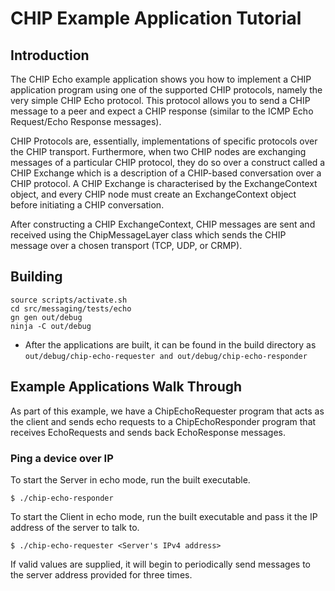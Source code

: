 # CHIP Example Application Tutorial

## Introduction

The CHIP Echo example application shows you how to implement a CHIP application
program using one of the supported CHIP protocols, namely the very simple CHIP
Echo protocol. This protocol allows you to send a CHIP message to a peer and
expect a CHIP response (similar to the ICMP Echo Request/Echo Response
messages).

CHIP Protocols are, essentially, implementations of specific protocols over the
CHIP transport. Furthermore, when two CHIP nodes are exchanging messages of a
particular CHIP protocol, they do so over a construct called a CHIP Exchange
which is a description of a CHIP-based conversation over a CHIP protocol. A CHIP
Exchange is characterised by the ExchangeContext object, and every CHIP node
must create an ExchangeContext object before initiating a CHIP conversation.

After constructing a CHIP ExchangeContext, CHIP messages are sent and received
using the ChipMessageLayer class which sends the CHIP message over a chosen
transport (TCP, UDP, or CRMP).

## Building

```
source scripts/activate.sh
cd src/messaging/tests/echo
gn gen out/debug
ninja -C out/debug
```

-   After the applications are built, it can be found in the build directory as
    `out/debug/chip-echo-requester and out/debug/chip-echo-responder`

## Example Applications Walk Through

As part of this example, we have a ChipEchoRequester program that acts as the
client and sends echo requests to a ChipEchoResponder program that receives
EchoRequests and sends back EchoResponse messages.

### Ping a device over IP

To start the Server in echo mode, run the built executable.

    $ ./chip-echo-responder

To start the Client in echo mode, run the built executable and pass it the IP
address of the server to talk to.

    $ ./chip-echo-requester <Server's IPv4 address>

If valid values are supplied, it will begin to periodically send messages to the
server address provided for three times.
